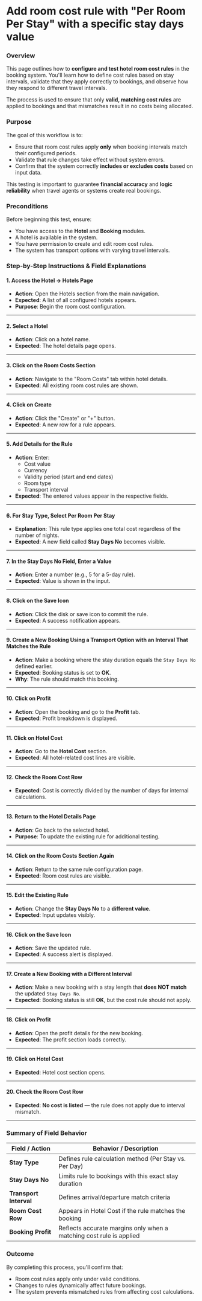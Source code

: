 # Add room cost rule with "Per Room Per Stay" with a specific stay days value

### Overview

This page outlines how to **configure and test hotel room cost rules** in the booking system. You'll learn how to define cost rules based on stay intervals, validate that they apply correctly to bookings, and observe how they respond to different travel intervals.

The process is used to ensure that only **valid, matching cost rules** are applied to bookings and that mismatches result in no costs being allocated.

### Purpose

The goal of this workflow is to:

* Ensure that room cost rules apply **only** when booking intervals match their configured periods.
* Validate that rule changes take effect without system errors.
* Confirm that the system correctly **includes or excludes costs** based on input data.

This testing is important to guarantee **financial accuracy** and **logic reliability** when travel agents or systems create real bookings.

### Preconditions

Before beginning this test, ensure:

* You have access to the **Hotel** and **Booking** modules.
* A hotel is available in the system.
* You have permission to create and edit room cost rules.
* The system has transport options with varying travel intervals.

### &#x20;Step-by-Step Instructions & Field Explanations

#### 1. Access the **Hotel → Hotels** Page

* **Action**: Open the Hotels section from the main navigation.
* **Expected**: A list of all configured hotels appears.
* **Purpose**: Begin the room cost configuration.

***

#### 2. Select a Hotel

* **Action**: Click on a hotel name.
* **Expected**: The hotel details page opens.

***

#### 3. Click on the **Room Costs** Section

* **Action**: Navigate to the "Room Costs" tab within hotel details.
* **Expected**: All existing room cost rules are shown.

***

#### 4. Click on **Create**

* **Action**: Click the "Create" or "+" button.
* **Expected**: A new row for a rule appears.

***

#### 5. Add Details for the Rule

* **Action**: Enter:
  * Cost value
  * Currency
  * Validity period (start and end dates)
  * Room type
  * Transport interval
* **Expected**: The entered values appear in the respective fields.

***

#### 6. For **Stay Type**, Select **Per Room Per Stay**

* **Explanation**: This rule type applies one total cost regardless of the number of nights.
* **Expected**: A new field called **Stay Days No** becomes visible.

***

#### 7. In the **Stay Days No** Field, Enter a Value

* **Action**: Enter a number (e.g., 5 for a 5-day rule).
* **Expected**: Value is shown in the input.

***

#### 8. Click on the **Save Icon**

* **Action**: Click the disk or save icon to commit the rule.
* **Expected**: A success notification appears.

***

#### 9. Create a New Booking Using a Transport Option with an Interval That Matches the Rule

* **Action**: Make a booking where the stay duration equals the `Stay Days No` defined earlier.
* **Expected**: Booking status is set to **OK**.
* **Why**: The rule should match this booking.

***

#### 10. Click on **Profit**

* **Action**: Open the booking and go to the **Profit** tab.
* **Expected**: Profit breakdown is displayed.

***

#### 11. Click on **Hotel Cost**

* **Action**: Go to the **Hotel Cost** section.
* **Expected**: All hotel-related cost lines are visible.

***

#### 12. Check the **Room Cost** Row

* **Expected**: Cost is correctly divided by the number of days for internal calculations.

***

#### 13. Return to the Hotel Details Page

* **Action**: Go back to the selected hotel.
* **Purpose**: To update the existing rule for additional testing.

***

#### 14. Click on the **Room Costs** Section Again

* **Action**: Return to the same rule configuration page.
* **Expected**: Room cost rules are visible.

***

#### 15. Edit the Existing Rule

* **Action**: Change the **Stay Days No** to a **different value**.
* **Expected**: Input updates visibly.

***

#### 16. Click on the **Save Icon**

* **Action**: Save the updated rule.
* **Expected**: A success alert is displayed.

***

#### 17. Create a New Booking with a **Different Interval**

* **Action**: Make a new booking with a stay length that **does NOT match** the updated `Stay Days No`.
* **Expected**: Booking status is still **OK**, but the cost rule should not apply.

***

#### 18. Click on **Profit**

* **Action**: Open the profit details for the new booking.
* **Expected**: The profit section loads correctly.

***

#### 19. Click on **Hotel Cost**

* **Expected**: Hotel cost section opens.

***

#### 20. Check the **Room Cost** Row

* **Expected**: **No cost is listed** — the rule does not apply due to interval mismatch.

***

### Summary of Field Behavior

| Field / Action         | Behavior / Description                                              |
| ---------------------- | ------------------------------------------------------------------- |
| **Stay Type**          | Defines rule calculation method (Per Stay vs. Per Day)              |
| **Stay Days No**       | Limits rule to bookings with this exact stay duration               |
| **Transport Interval** | Defines arrival/departure match criteria                            |
| **Room Cost Row**      | Appears in Hotel Cost if the rule matches the booking               |
| **Booking Profit**     | Reflects accurate margins only when a matching cost rule is applied |

### Outcome

By completing this process, you'll confirm that:

* Room cost rules apply only under valid conditions.
* Changes to rules dynamically affect future bookings.
* The system prevents mismatched rules from affecting cost calculations.
